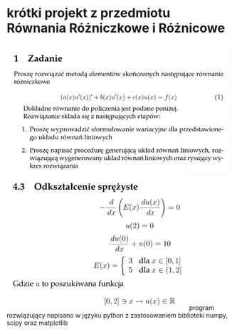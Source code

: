 # krótki projekt z przedmiotu Równania Różniczkowe i Różnicowe
<img src="images/img1.png" style="zoom:67%;" />
<img src="images/img2.png" style="zoom:67%;" />
program rozwiązujący napisano w języku python z zastosowaniem biblioteki numpy, scipy oraz matplotlib
